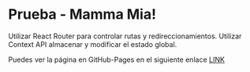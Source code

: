 # Prueba - Mamma Mia!

Utilizar React Router para controlar rutas y redireccionamientos.
Utilizar Context API almacenar y modificar el estado global.


Puedes ver la página en GitHub-Pages en el siguiente enlace [LINK](https://beautiful-bavarois-1a4d0b.netlify.app)


